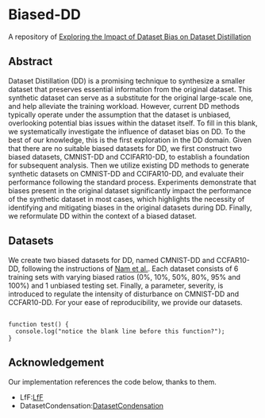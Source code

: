 # Biased-DD
A repository of [Exploring the Impact of Dataset Bias on Dataset Distillation](https://arxiv.org/pdf/2403.16028.pdf)

## Abstract
Dataset Distillation (DD) is a promising technique to synthesize a smaller dataset that preserves essential information from the original dataset. This synthetic dataset can serve as a substitute for the original large-scale one, and help alleviate the training workload. However, current DD methods typically operate under the assumption that the dataset is unbiased, overlooking potential bias issues within the dataset itself. To fill in this blank, we systematically investigate the influence of dataset bias on DD. To the best of our knowledge, this is the first exploration in the DD domain. Given that there are no suitable biased datasets for DD, we first construct two biased datasets, CMNIST-DD and CCIFAR10-DD, to establish a foundation for subsequent analysis. Then we utilize existing DD methods to generate synthetic datasets on CMNIST-DD and CCIFAR10-DD, and evaluate their performance following the standard process. Experiments demonstrate that biases present in the original dataset significantly impact the performance of the synthetic dataset in most cases, which highlights the necessity of identifying and mitigating biases in the original datasets during DD. Finally, we reformulate DD within the context of a biased dataset.

## Datasets
We create two biased datasets for DD, named CMNIST-DD and CCFAR10-DD, following the instructions of [Nam et al.](https://proceedings.neurips.cc/paper/2020/hash/eddc3427c5d77843c2253f1e799fe933-Abstract.html). Each dataset consists of 6 training sets with varying biased ratios (0%, 10%, 50%, 80%, 95% and 100%) and 1 unbiased testing set. Finally, a parameter, severity, is introduced to regulate the intensity of disturbance on CMNIST-DD and CCFAR10-DD. For your ease of reproducibility, we provide our datasets.
## 
```
function test() {
  console.log("notice the blank line before this function?");
}
```

## Acknowledgement
Our implementation references the code below, thanks to them.
* LfF:[LfF](https://github.com/alinlab/LfF)
* DatasetCondensation:[DatasetCondensation](https://github.com/VICO-UoE/DatasetCondensation)
